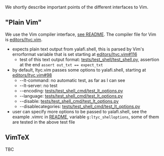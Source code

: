 We shortly describe important points of the different interfaces to Vim.

## "Plain Vim"
We use the Vim compiler interface, [see README](../README.md#plain-vim). The compiler file for Vim is
[editors/ltyc.vim](../editors/ltyc.vim).
- expects plain text output from yalafi.shell, this is parsed by Vim's errorformat variable that is set starting at
  [editors/ltyc.vim#116](../editors/ltyc.vim#L116)
  - test of this text output format: [tests/test\_shell/test\_shell.py](../tests/test_shell/test_shell.py), assertion
    at the end `assert out_txt == expect_txt`
- by default, ltyc.vim passes some options to yalafi.shell, starting at [editors/ltyc.vim#98](../editors/ltyc.vim#L98)
   - --lt-command: no automatic test, as far as I can see
   - --lt-server: no test
   - --encoding: [tests/test\_shell\_cmd/test\_lt\_options.py](../tests/test_shell_cmd/test_lt_options.py)
   - --language: [tests/test\_shell\_cmd/test\_lt\_options.py](../tests/test_shell_cmd/test_lt_options.py)
   - --disable: [tests/test\_shell\_cmd/test\_lt\_options.py](../tests/test_shell_cmd/test_lt_options.py)
   - --disablecategories: [tests/test\_shell\_cmd/test\_lt\_options.py](../tests/test_shell_cmd/test_lt_options.py)
 - user can specify more options to be passed to yalafi.shell, see the example .vimrc in [README](../README.md#plain-vim),
   variable `g:ltyc_shelloptions`, some of them are tested in the above test file
   
 ## VimTeX
   
 TBC
